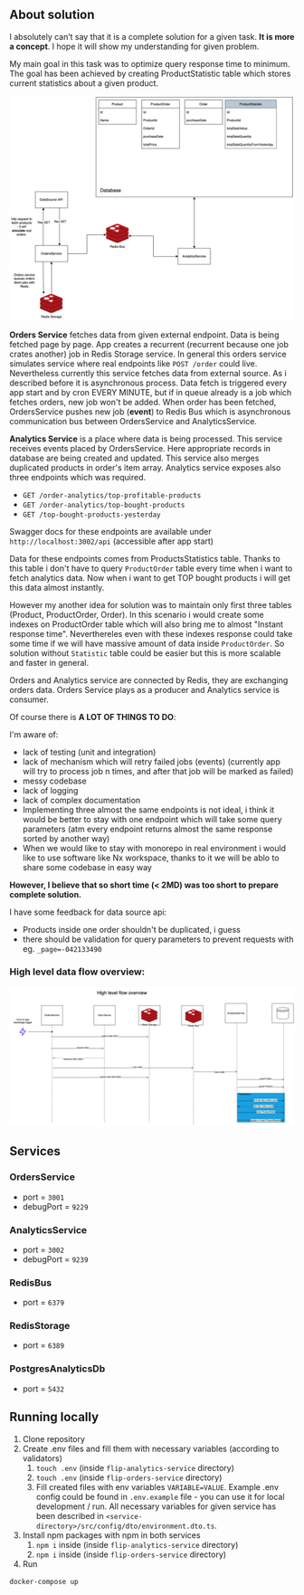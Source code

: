 
## About solution

I absolutely can’t say that it is a complete solution for a given task. **It is more a concept**.
I hope it will show my understanding for given problem.

My main goal in this task was to optimize query response time to minimum.
The goal has been achieved by creating ProductStatistic table which stores current statistics about a given product.

![flip_arch](docs/flip_arch.jpg)

**Orders Service** fetches data from given external endpoint. Data is being fetched page by page. App creates a recurrent (recurrent because one job crates another) job in
Redis Storage service. In general this orders service simulates service where real endpoints like `POST /order` could live.
Nevertheless currently this service fetches data from external source. As i described before it is asynchronous process. Data fetch
is triggered every app start and by cron EVERY MINUTE, but if in queue already is a job which fetches orders, new job won't be added.
When order has been fetched, OrdersService pushes new job (**event**) to Redis Bus which is asynchronous communication bus between 
OrdersService and AnalyticsService.


**Analytics Service** is a place where data is being processed. This service receives events placed by OrdersService. Here appropriate records in database are being created and updated.
This service also merges duplicated products in order's item array.
Analytics service exposes also three endpoints which was required.
- `GET /order-analytics/top-profitable-products`
- `GET /order-analytics/top-bought-products`
- `GET /top-bought-products-yesterday`

Swagger docs for these endpoints are available under `http://localhost:3002/api` (accessible after app start)

Data for these endpoints comes from ProductsStatistics table. 
Thanks to this table i don't have to query `ProductOrder` table every time when i want to fetch analytics data. Now when i want to get TOP 
bought products i will get this data almost instantly.

However my another idea for solution was to maintain only first three tables (Product, ProductOrder, Order).
In this scenario i would create some indexes on ProductOrder table which will also bring me to almost "Instant response time".
Neverthereles even with these indexes response could take some time if we will have massive amount of data inside `ProductOrder`.
So solution without `Statistic` table could be easier but this is more scalable and faster in general.

Orders and Analytics service are connected by Redis, they are exchanging orders data. Orders Service plays as a producer and Analytics service is consumer.

Of course there is **A LOT OF THINGS TO DO**:

I'm aware of:
* lack of testing (unit and integration)
* lack of mechanism which will retry failed jobs (events) (currently app will try to process job n times, and after that job will be marked as failed)
* messy codebase
* lack of logging
* lack of complex documentation
* Implementing three almost the same endpoints is not ideal, i think it would be better to stay with one endpoint which will take some query parameters
(atm every endpoint returns almost the same response sorted by another way)
* When we would like to stay with monorepo in real environment i would like to use software like Nx workspace,
thanks to it we will be ablo to share some codebase in easy way

**However, I believe that so short time (< 2MD) was too short to prepare complete solution.**


I have some feedback for data source api:
* Products inside one order shouldn't be duplicated, i guess
* there should be validation for query parameters to prevent requests with eg. `_page=-042133490`

### High level data flow overview:

![flip_seq](docs/flip_seq.jpg)

## Services

### OrdersService

- port = `3001`
- debugPort = `9229`

### AnalyticsService

- port = `3002`
- debugPort = `9239`

### RedisBus

- port = `6379`

### RedisStorage

- port = `6389`

### PostgresAnalyticsDb

- port = `5432`

## Running locally

1. Clone repository
2. Create .env files and fill them with necessary variables (according to validators)
   1. `touch .env` (inside `flip-analytics-service` directory)
   2. `touch .env` (inside `flip-orders-service` directory)
   3. Fill created files with env variables `VARIABLE=VALUE`. Example .env config could be found in `.env.example` file - you can use it for local development / run. All necessary variables for given service has been described in `<service-directory>/src/config/dto/environment.dto.ts`.
3. Install npm packages with npm in both services
   1. `npm i` inside (inside `flip-analytics-service` directory)
   2. `npm i` inside (inside `flip-orders-service` directory)
4. Run

```shell
docker-compose up
```
